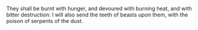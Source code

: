 They shall be burnt with hunger, and devoured with burning heat, and with bitter destruction: I will also send the teeth of beasts upon them, with the poison of serpents of the dust.
